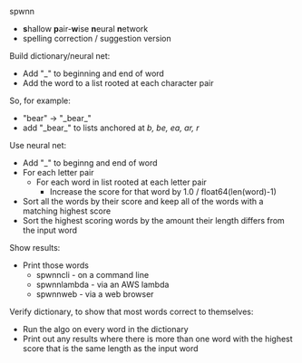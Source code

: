 spwnn
* **s**hallow **p**air-**w**ise **n**eural **n**etwork
* spelling correction / suggestion version


Build dictionary/neural net:
* Add "_" to beginning and end of word
* Add the word to a list rooted at each character pair

So, for example:
  * "bear" -> "\_bear\_"
  * add "\_bear\_" to lists anchored at _b, be, ea, ar, r_

Use neural net:
  * Add "_" to beginng and end of word
  * For each letter pair
    * For each word in list rooted at each letter pair
      * Increase the score for that word by 1.0 / float64(len(word)-1)
  * Sort all the words by their score and keep all of the words with a matching highest score
  * Sort the highest scoring words by the amount their length differs from the input word

Show results:

* Print those words
  * spwnncli - on a command line
  * spwnnlambda - via an AWS  lambda
  * spwnnweb - via a web browser

Verify dictionary, to show that most words correct to themselves:
  * Run the algo on every word in the dictionary
  * Print out any results where there is more than one word with the highest score that is the same length as the input word 
